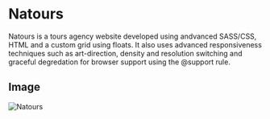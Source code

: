 # Natours

Natours is a tours agency website developed using andvanced SASS/CSS, HTML and a custom grid using floats. It also uses advanced responsiveness techniques such as art-direction, density and resolution switching and graceful degredation for browser support using the @support rule.

## Image

![Natours](https://repository-images.githubusercontent.com/238275097/cd1a3480-4794-11ea-8db6-b4a453173ae3)
